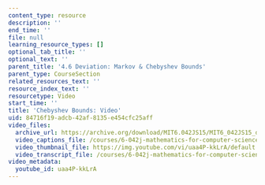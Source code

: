 ```yaml
---
content_type: resource
description: ''
end_time: ''
file: null
learning_resource_types: []
optional_tab_title: ''
optional_text: ''
parent_title: '4.6 Deviation: Markov & Chebyshev Bounds'
parent_type: CourseSection
related_resources_text: ''
resource_index_text: ''
resourcetype: Video
start_time: ''
title: 'Chebyshev Bounds: Video'
uid: 84716f19-adcb-42af-8135-e454cfc25aff
video_files:
  archive_url: https://archive.org/download/MIT6.042JS15/MIT6_042JS15_deviationchebyshev_video_ipod.mp4
  video_captions_file: /courses/6-042j-mathematics-for-computer-science-spring-2015/be57a2595b9e5d038ceb177466e84f42_uaa4P-kkLrA.vtt
  video_thumbnail_file: https://img.youtube.com/vi/uaa4P-kkLrA/default.jpg
  video_transcript_file: /courses/6-042j-mathematics-for-computer-science-spring-2015/815ed3f3c993703af83da5733a674954_uaa4P-kkLrA.pdf
video_metadata:
  youtube_id: uaa4P-kkLrA
---
```

